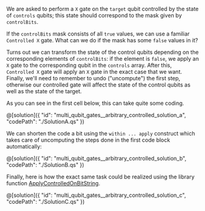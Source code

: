 We are asked to perform a `X` gate on the `target` qubit controlled by the state of `controls` qubits; this state should correspond to the mask given by `controlBits`.

If the `controlBits` mask consists of all `true` values, we can use a familiar `Controlled X` gate. What can we do if the mask has some `false` values in it?

Turns out we can transform the state of the control qubits depending on the corresponding elements of `controlBits`: if the element is `false`, we apply an `X` gate to the corresponding qubit in the `controls` array. After this, `Controlled X` gate will apply an `X` gate in the exact case that we want.
Finally, we'll need to remember to undo (\"uncompute\") the first step, otherwise our controlled gate will affect the state of the control qubits as well as the state of the target.

As you can see in the first cell below, this can take quite some coding.

@[solution]({
    "id": "multi_qubit_gates__arbitrary_controlled_solution_a",
    "codePath": "./SolutionA.qs"
})

We can shorten the code a bit using the `within ... apply` construct which takes care of uncomputing the steps done in the first code block automatically:

@[solution]({
    "id": "multi_qubit_gates__arbitrary_controlled_solution_b",
    "codePath": "./SolutionB.qs"
})

Finally, here is how the exact same task could be realized using the library function <a href="https://learn.microsoft.com/en-us/qsharp/api/qsharp/microsoft.quantum.canon.applycontrolledonbitstring" target="_blank">ApplyControlledOnBitString</a>.

@[solution]({
    "id": "multi_qubit_gates__arbitrary_controlled_solution_c",
    "codePath": "./SolutionC.qs"
})
